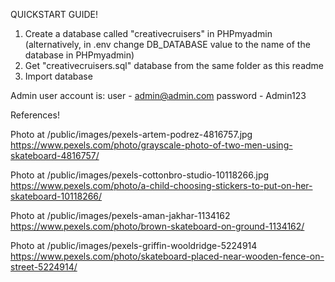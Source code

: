 QUICKSTART GUIDE!

1. Create a database called "creativecruisers" in PHPmyadmin (alternatively, in .env change DB_DATABASE value to the name of the database in PHPmyadmin)
2. Get "creativecruisers.sql" database from the same folder as this readme
3. Import database

Admin user account is: 
user - admin@admin.com
password - Admin123

References!

Photo at /public/images/pexels-artem-podrez-4816757.jpg
https://www.pexels.com/photo/grayscale-photo-of-two-men-using-skateboard-4816757/

Photo at /public/images/pexels-cottonbro-studio-10118266.jpg
https://www.pexels.com/photo/a-child-choosing-stickers-to-put-on-her-skateboard-10118266/

Photo at /public/images/pexels-aman-jakhar-1134162
https://www.pexels.com/photo/brown-skateboard-on-ground-1134162/

Photo at /public/images/pexels-griffin-wooldridge-5224914
https://www.pexels.com/photo/skateboard-placed-near-wooden-fence-on-street-5224914/